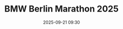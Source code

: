 ---
title: BMW Berlin Marathon 2025
location: Berlin, Germany
date: 2025-09-21 09:30
latitude: 52.516286
longitude: 13.377762
results:
  - place: 12007
    name: David Mitchell
    time: 3.45.11
    category: F60
---